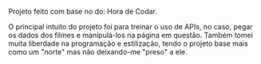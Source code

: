 Projeto feito com base no do: Hora de Codar.

O principal intuito do projeto foi para treinar o uso de APIs, no caso, pegar os dados dos filmes e manipulá-los na página em questão. 
Também tomei muita liberdade na programação e estilização, tendo o projeto base mais como um "norte" mas não deixando-me "preso" a ele.

